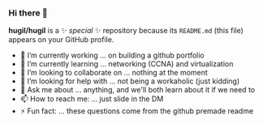 ### Hi there 👋

**hugil/hugil** is a ✨ _special_ ✨ repository because its `README.md` (this file) appears on your GitHub profile.

- 🔭 I’m currently working ... on building a github portfolio
- 🌱 I’m currently learning ... networking (CCNA) and virtualization
- 👯 I’m looking to collaborate on ... nothing at the moment
- 🤔 I’m looking for help with ... not being a workaholic (just kidding)
- 💬 Ask me about ... anything, and we'll both learn about it if we need to
- 📫 How to reach me: ... just slide in the DM
- ⚡ Fun fact: ... these questions come from the github premade readme

